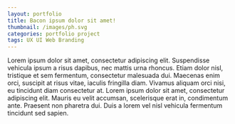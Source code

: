```yaml
---
layout: portfolio
title: Bacon ipsum dolor sit amet!
thumbnail: /images/ph.svg
categories: portfolio project
tags: UX UI Web Branding 
---
```


Lorem ipsum dolor sit amet, consectetur adipiscing elit. Suspendisse vehicula ipsum a risus dapibus, nec mattis urna rhoncus. Etiam dolor nisl, tristique et sem fermentum, consectetur malesuada dui. Maecenas enim orci, suscipit at risus vitae, iaculis fringilla diam. Vivamus aliquam orci nisi, eu tincidunt diam consectetur at. Lorem ipsum dolor sit amet, consectetur adipiscing elit. Mauris eu velit accumsan, scelerisque erat in, condimentum ante. Praesent non pharetra dui. Duis a lorem vel nisl vehicula fermentum tincidunt sed sapien.
